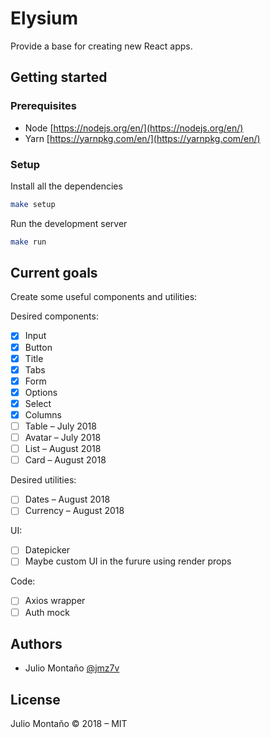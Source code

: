 # Elysium

Provide a base for creating new React apps.

## Getting started

### Prerequisites

- Node [https://nodejs.org/en/](https://nodejs.org/en/)
- Yarn [https://yarnpkg.com/en/](https://yarnpkg.com/en/)

### Setup

Install all the dependencies

```sh
make setup
```

Run the development server

```sh
make run
```

## Current goals

Create some useful components and utilities:

Desired components:
- [x] Input
- [x] Button
- [x] Title
- [x] Tabs
- [x] Form
- [x] Options
- [x] Select
- [x] Columns
- [ ] Table – July 2018
- [ ] Avatar – July 2018
- [ ] List – August 2018
- [ ] Card – August 2018

Desired utilities:
- [ ] Dates – August 2018
- [ ] Currency – August 2018

UI:
- [ ] Datepicker
- [ ] Maybe custom UI in the furure using render props

Code:
- [ ] Axios wrapper
- [ ] Auth mock

## Authors

- Julio Montaño [@jmz7v](https://jmz7v.com/)

## License

Julio Montaño © 2018 – MIT
